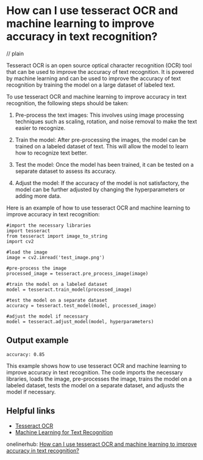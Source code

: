 # How can I use tesseract OCR and machine learning to improve accuracy in text recognition?
// plain

Tesseract OCR is an open source optical character recognition (OCR) tool that can be used to improve the accuracy of text recognition. It is powered by machine learning and can be used to improve the accuracy of text recognition by training the model on a large dataset of labeled text.

To use tesseract OCR and machine learning to improve accuracy in text recognition, the following steps should be taken:

1. Pre-process the text images: This involves using image processing techniques such as scaling, rotation, and noise removal to make the text easier to recognize.

2. Train the model: After pre-processing the images, the model can be trained on a labeled dataset of text. This will allow the model to learn how to recognize text better.

3. Test the model: Once the model has been trained, it can be tested on a separate dataset to assess its accuracy.

4. Adjust the model: If the accuracy of the model is not satisfactory, the model can be further adjusted by changing the hyperparameters or adding more data.

Here is an example of how to use tesseract OCR and machine learning to improve accuracy in text recognition:

```
#import the necessary libraries
import tesseract
from tesseract import image_to_string
import cv2

#load the image
image = cv2.imread('test_image.png')

#pre-process the image
processed_image = tesseract.pre_process_image(image)

#train the model on a labeled dataset
model = tesseract.train_model(processed_image)

#test the model on a separate dataset
accuracy = tesseract.test_model(model, processed_image)

#adjust the model if necessary
model = tesseract.adjust_model(model, hyperparameters)
```

## Output example

`accuracy: 0.85`

This example shows how to use tesseract OCR and machine learning to improve accuracy in text recognition. The code imports the necessary libraries, loads the image, pre-processes the image, trains the model on a labeled dataset, tests the model on a separate dataset, and adjusts the model if necessary.

## Helpful links

- [Tesseract OCR](https://github.com/tesseract-ocr/tesseract)
- [Machine Learning for Text Recognition](https://towardsdatascience.com/machine-learning-for-text-recognition-9a3a3f8f6d3e)

onelinerhub: [How can I use tesseract OCR and machine learning to improve accuracy in text recognition?](https://onelinerhub.com/tesseract-ocr/how-can-i-use-tesseract-ocr-and-machine-learning-to-improve-accuracy-in-text-recognition)